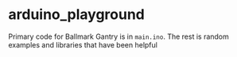 # arduino_playground

Primary code for Ballmark Gantry is in `main.ino`. The rest is random examples and libraries that have been helpful
